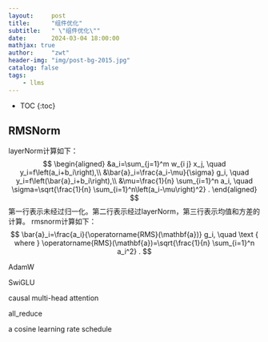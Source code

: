 ```yaml
---
layout:     post
title:      "组件优化"
subtitle:   " \"组件优化\""
date:       2024-03-04 18:00:00
mathjax: true
author:     "zwt"
header-img: "img/post-bg-2015.jpg"
catalog: false
tags:
    - llms
---
```

* TOC
{:toc}

## RMSNorm 
layerNorm计算如下：
$$
\begin{aligned}
&a_i=\sum_{j=1}^m w_{i j} x_j, \quad y_i=f\left(a_i+b_i\right),\\
&\bar{a}_i=\frac{a_i-\mu}{\sigma} g_i, \quad y_i=f\left(\bar{a}_i+b_i\right),\\
&\mu=\frac{1}{n} \sum_{i=1}^n a_i, \quad \sigma=\sqrt{\frac{1}{n} \sum_{i=1}^n\left(a_i-\mu\right)^2} .
\end{aligned}
$$
第一行表示未经过归一化。第二行表示经过layerNorm，第三行表示均值和方差的计算。
rmsnorm计算如下：
$$
\bar{a}_i=\frac{a_i}{\operatorname{RMS}(\mathbf{a})} g_i, \quad \text { where } \operatorname{RMS}(\mathbf{a})=\sqrt{\frac{1}{n} \sum_{i=1}^n a_i^2} .
$$

AdamW

SwiGLU 

causal multi-head attention

all_reduce 

a cosine learning rate schedule





